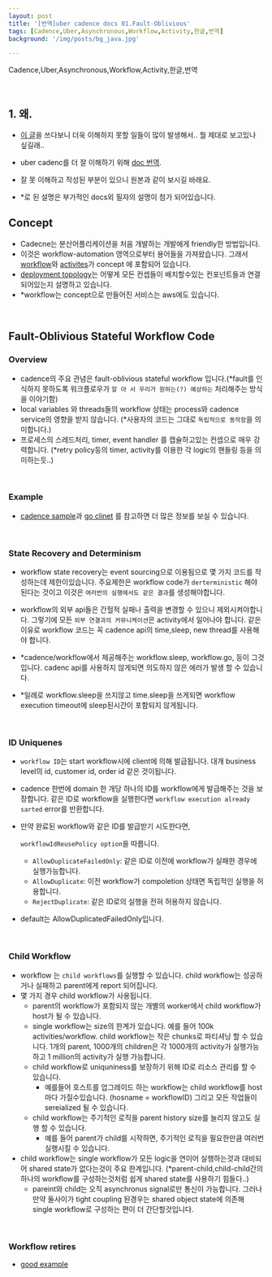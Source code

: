 ```yaml
---
layout: post
title: '[번역]uber cadence docs 01.Fault-Oblivious'
tags: [Cadence,Uber,Asynchronous,Workflow,Activity,한글,번역]
background: '/img/posts/bg_java.jpg'

---
```


Cadence,Uber,Asynchronous,Workflow,Activity,한글,번역

<br>

## 1. 왜.

- [이 글](https://yenoss.github.io/2020/03/08/cadence.html)을 쓰다보니 더욱 이해하지 못할 일들이 많이 발생해서.. 뭘 제대로 보고있나 싶길래..

- uber cadenc를 더 잘 이해하기 위해 [doc 번역](<https://cadenceworkflow.io/docs>).

- 잘 못 이해하고 작성된 부분이 있으니 원본과 같이 보시길 바래요.

- *로 된 설명은 부가적인 docs외 필자의 설명이 첨가 되어있습니다.

  

  

## Concept

- Cadecne는  분산어플리케이션을 처음 개발하는 개발에게 friendly한 방법입니다.
- 이것은 workflow-automation 영역으로부터 용어들을 가져왔습니다. 그래서 [workflow](https://cadenceworkflow.io/docs/03_concepts/01_workflows)와 [activites](https://cadenceworkflow.io/docs/03_concepts/02_activities)가 concept 에 포함되어 있습니다.
- [deployment topology](https://cadenceworkflow.io/docs/03_concepts/06_topology)는 어떻게 모든 컨셉들이 배치할수있는 컨포넌트들과 연결되어있는지 설명하고 있습니다.
- *workflow는 concept으로 만들어진 서비스는 aws에도 있습니다.



<br>

## Fault-Oblivious Stateful Workflow Code

### Overview

- cadence의 주요 관념은 fault-oblivious stateful workflow 입니다.(*fault를 인식하지 못하도록 워크플로우가 `알 아 서 우리가 원하는(?) 예상하는`  처리해주는 방식을 이야기함)
- local variables 와 threads들의 workflow 상태는 process와 cadence service의 영향을 받지 않습니다. (*사용자의 코드는  그대로 `독립적으로 동작함`을 의미합니다.)
- 프로세스의 스레드처리, timer, event handler 를 캡슐하고있는 컨셉으로 매우 강력합니다. (*retry policy등의  timer, activity를 이용한 각 logic의 핸들링 등을 의미하는듯..)

<br>

### Example

- [cadence sample](https://github.com/uber-common/cadence-samples)과 [go clinet](https://cadenceworkflow.io/docs/07_goclient/) 를 참고하면 더 많은 정보를 보실 수 있습니다.



<br>

### State Recovery and Determinism

- workflow state recovery는 event sourcing으로 이용됨으로 몇 가지 코드를 작성하는데 제한이있습니다. 주요제한은 workflow code가 `derterministic` 해야 된다는 것이고 이것은 `여러번의 실행에서도 같은 결과`를 생성해야합니다.

-  workflow의 외부 api들은 간헐적 실패나 출력을 변경할 수 있으니 제외시켜야합니다. 그렇기에 모든 `외부 연결과의 커뮤니케이션`은 activity에서 일어나야 합니다. 같은 이유로 workflow 코드는 꼭 cadence api의  time,sleep, new thread를 사용해야 합니다. 

  - *cadence/workflow에서 제공해주는 workflow.sleep, workflow.go, 등이 그것입니다. cadenc api를 사용하지 않게되면 의도하지 않은 에러가 발생 할 수 있습니다.
  - *일례로 workflow.sleep을 쓰지않고 time.sleep을 쓰게되면 workflow execution timeout에 sleep된시간이 포함되지 않게됩니다.

  

  <br>

### ID Uniquenes

- `workflow ID`는 start workflow시에 client에 의해 발급됩니다. 대개 business level의 id, customer id, order id 같은 것이됩니다.

- cadence 한번에 domain 한 개당 하나의 ID를 workflow에게 발급해주는 것을 보장합니다. 같은  ID로 workflow을 실행한다면 `workflow execution already sarted` error를 반환합니다.

- 만약 완료된 workflow와 같은 ID를 발급받기 시도한다면, 

  `workflowIdReusePolicy option`을 따릅니다. 

  - `AllowDuplicateFailedOnly`:  같은 ID로 이전에 workflow가 실패한 경우에 실행가능합니다.
  - `AllowDuplicate`: 이전 workflow가 compoletion 상태면 독립적인 실행을 허용합니다.
  - `RejectDuplicate`: 같은 ID로의 실행을 전혀 허용하지 않습니다.

- default는 AllowDuplicatedFailedOnly입니다.

<br>

### Child Workflow

- workflow 는 `child workflows`를 실행할 수 있습니다. child workflow는 성공하거나 실패하고 parent에게 report 되어집니다.
- 몇 가지 경우 child workflow가 사용됩니다. 
  - parent의 workflow가 포함되지 않는 개별의 worker에서 child workflow가 host가 될 수 있습니다.
  - single workflow는 size의 한계가 있습니다. 예를 들어 100k activities/workflow. child workflow는 작은 chunks로 파티셔닝 할 수 있습니다. 1개의 parent, 1000개의 children은 각 1000개의 activity가 실행가능하고 1 million의  activity가 실행 가능합니다.
  - child workflow로 uniquniness를 보장하기 위해 ID로 리소스 관리를 할 수 있습니다. 
    - 예를들어 호스트를 업그레이드 하는 workflow는 child workflow를 host마다 가질수있습니다. (hosname = workflowID) 그리고 모든 작업들이 sereialized 될 수 있습니다.
  - child workflow는 주기적인 로직을 parent history size를 늘리지 않고도 실행 할 수 있습니다. 
    - 예를 들어 parent가 child를 시작하면, 주기적인 로직을 필요한만큼 여러번 실행시킬 수 있습니다.
- child workflow는 single workflow가 모든 logic을  연이어 실행하는것과 대비되어 shared state가 없다는것이 주요 한계입니다. (*parent-child,child-child간의 하나의 workflow를 구성하는것처럼 쉽게 shared state를 사용하기 힘들다..) 
  - pareint와 child는 오직 asynchronus signal로만 통신이 가능합니다. 그러나 만약 둘사이가 tight coupling 된경우는  shared object state에 의존해 single workflow로 구성하는 편이 더 간단할것입니다.

<br>

### Workflow retires

- [good example](https://cadenceworkflow.io/docs/07_goclient/06_retries)



